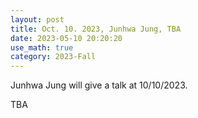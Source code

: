 ```yaml
---
layout: post
title: Oct. 10. 2023, Junhwa Jung, TBA
date: 2023-05-10 20:20:20 
use_math: true
category: 2023-Fall
---
```


Junhwa Jung will give a talk at 10/10/2023. 

<div>
TBA
</div>
